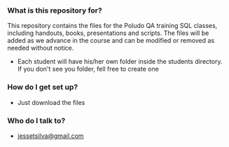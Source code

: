 ### What is this repository for? ###

This repository contains the files for the Poludo QA training SQL classes, including handouts, books, presentations  and scripts. The files will be added as we advance in the course and can be modified or removed as needed without notice.
* Each student will have his/her own folder inside the students directory. If you don't see you folder, fell free to create one

### How do I get set up? ###

* Just download the files

### Who do I talk to? ###

* jessetsilva@gmail.com